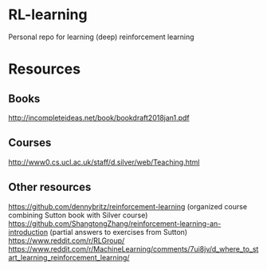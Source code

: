 # RL-learning
Personal repo for learning (deep) reinforcement learning

# Resources

## Books

http://incompleteideas.net/book/bookdraft2018jan1.pdf

## Courses

http://www0.cs.ucl.ac.uk/staff/d.silver/web/Teaching.html

## Other resources

https://github.com/dennybritz/reinforcement-learning (organized course combining Sutton book with Silver course)
https://github.com/ShangtongZhang/reinforcement-learning-an-introduction (partial answers to exercises from Sutton)
https://www.reddit.com/r/RLGroup/
https://www.reddit.com/r/MachineLearning/comments/7ui8jv/d_where_to_start_learning_reinforcement_learning/

